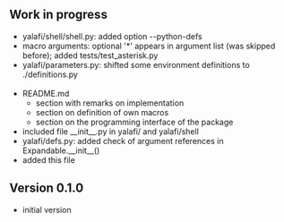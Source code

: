 Work in progress
----------------
- yalafi/shell/shell.py: added option --python-defs
- macro arguments: optional '*' appears in argument list (was skipped before);
  added tests/test\_asterisk.py
- yalafi/parameters.py: shifted some environment definitions
  to ./definitions.py
  <br><br>
- README.md
    - section with remarks on implementation
    - section on definition of own macros
    - section on the programming interface of the package
- included file \_\_init\_\_.py in yalafi/ and yalafi/shell
- yalafi/defs.py: added check of argument references in
  Expandable.\_\_init\_\_()
- added this file

Version 0.1.0
-------------
- initial version

